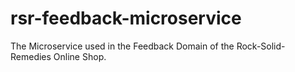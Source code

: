 # rsr-feedback-microservice
The Microservice used in the Feedback Domain of the Rock-Solid-Remedies Online Shop.
